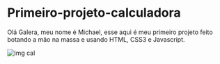 # Primeiro-projeto-calculadora
Olá Galera, meu nome é Michael, esse aqui é meu primeiro projeto feito botando a mão na massa e usando HTML, CSS3 e Javascript. 

![img cal](https://user-images.githubusercontent.com/76621748/108005570-d52bc780-6fd7-11eb-85de-0393f8c7ee4d.jpg)
